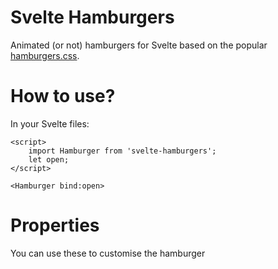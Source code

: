 # Svelte Hamburgers

Animated (or not) hamburgers for Svelte based on the popular [hamburgers.css](https://jonsuh.com/hamburgers/).

# How to use?

In your Svelte files:

```svelte
<script>
    import Hamburger from 'svelte-hamburgers';
    let open;
</script>

<Hamburger bind:open>
```

# Properties

You can use these to customise the hamburger

